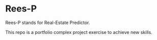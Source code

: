 # Rees-P

Rees-P stands for Real-Estate Predictor. 

This repo is a portfolio complex project exercise to achieve new skills.